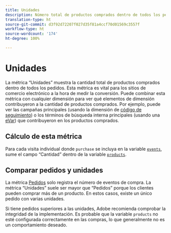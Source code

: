 ```yaml
---
title: Unidades
description: Número total de productos comprados dentro de todos los pedidos.
translation-type: ht
source-git-commit: d3f92d72207f027d35f81a4ccf70d01569c3557f
workflow-type: ht
source-wordcount: '174'
ht-degree: 100%

---
```



# Unidades

La métrica “Unidades” muestra la cantidad total de productos comprados dentro de todos los pedidos. Esta métrica es vital para los sitios de comercio electrónico a la hora de medir la conversión. Puede combinar esta métrica con cualquier dimensión para ver qué elementos de dimensión contribuyeron a la cantidad de productos comprados. Por ejemplo, puede ver las campañas principales (usando la dimensión de [código de seguimiento](../dimensions/tracking-code.md)) o los términos de búsqueda interna principales (usando una [eVar](../dimensions/evar.md)) que contribuyeron en los productos comprados.

## Cálculo de esta métrica

Para cada visita individual donde `purchase` se incluya en la variable [`events`](/help/implement/vars/page-vars/events/events-overview.md), sume el campo “Cantidad” dentro de la variable [`products`](/help/implement/vars/page-vars/products.md).

## Comparar pedidos y unidades

La métrica [Pedidos](orders.md) solo registra el número de eventos de compra. La métrica “Unidades” suele ser mayor que “Pedidos” porque los clientes pueden comprar más de un producto. En estos casos, existe un único pedido con varias unidades.

Si tiene pedidos superiores a las unidades, Adobe recomienda comprobar la integridad de la implementación. Es probable que la variable `products` no esté configurada correctamente en las compras, lo que generalmente no es un comportamiento deseado.
